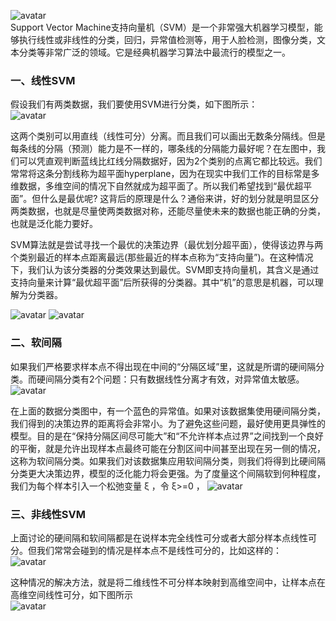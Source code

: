 
![avatar](https://github.com/Miraclelucy/ml_in_action/blob/main/img/ch07/1.png?raw=true)  
Support Vector Machine支持向量机（SVM）是一个非常强大机器学习模型，能够执行线性或非线性的分类，回归，异常值检测等，用于人脸检测，图像分类，文本分类等非常广泛的领域。它是经典机器学习算法中最流行的模型之一。

### 一、线性SVM

假设我们有两类数据，我们要使用SVM进行分类，如下图所示：  
![avatar](https://github.com/Miraclelucy/ml_in_action/blob/main/img/ch07/2.png?raw=true)

这两个类别可以用直线（线性可分）分离。而且我们可以画出无数条分隔线。但是每条线的分隔（预测）能力是不一样的，哪条线的分隔能力最好呢？在左图中，我们可以凭直观判断蓝线比红线分隔数据好，因为2个类别的点离它都比较远。我们常常将这条分割线称为超平面hyperplane，因为在现实中我们工作的目标常是多维数据，多维空间的情况下自然就成为超平面了。所以我们希望找到“最优超平面”。但什么是最优呢? 这背后的原理是什么？通俗来讲，好的划分就是明显区分两类数据，也就是尽量使两类数据对称，还能尽量使未来的数据也能正确的分类，也就是泛化能力要好。

SVM算法就是尝试寻找一个最优的决策边界（最优划分超平面），使得该边界与两个类别最近的样本点距离最远(那些最近的样本点称为“支持向量”)。在这种情况下，我们认为该分类器的分类效果达到最优。SVM即支持向量机，其含义是通过支持向量来计算“最优超平面”后所获得的分类器。其中“机”的意思是机器，可以理解为分类器。  

![avatar](https://github.com/Miraclelucy/ml_in_action/blob/main/img/ch07/3.png?raw=true)
![avatar](https://github.com/Miraclelucy/ml_in_action/blob/main/img/ch07/4.png?raw=true)

### 二、软间隔

如果我们严格要求样本点不得出现在中间的“分隔区域”里，这就是所谓的硬间隔分类。而硬间隔分类有2个问题：只有数据线性分离才有效，对异常值太敏感。  
![avatar](https://github.com/Miraclelucy/ml_in_action/blob/main/img/ch07/5.png?raw=true)

在上面的数据分类图中，有一个蓝色的异常值。如果对该数据集使用硬间隔分类，我们得到的决策边界的距离将会非常小。为了避免这些问题，最好使用更具弹性的模型。目的是在“保持分隔区间尽可能大”和“不允许样本点过界”之间找到一个良好的平衡，就是允许出现样本点最终可能在分割区间中间甚至出现在另一侧的情况，这称为软间隔分类。如果我们对该数据集应用软间隔分类，则我们将得到比硬间隔分类更大决策边界，模型的泛化能力将会更强。为了度量这个间隔软到何种程度，我们为每个样本引入一个松弛变量 ξ ，令 ξ>=0 ，
![avatar](https://github.com/Miraclelucy/ml_in_action/blob/main/img/ch07/6.png?raw=true)

### 三、非线性SVM

上面讨论的硬间隔和软间隔都是在说样本完全线性可分或者大部分样本点线性可分。但我们常常会碰到的情况是样本点不是线性可分的，比如这样的：  
![avatar](https://github.com/Miraclelucy/ml_in_action/blob/main/img/ch07/7.jpg?raw=true)

这种情况的解决方法，就是将二维线性不可分样本映射到高维空间中，让样本点在高维空间线性可分，如下图所示  
![avatar](https://github.com/Miraclelucy/ml_in_action/blob/main/img/ch07/8.jpg?raw=true)

